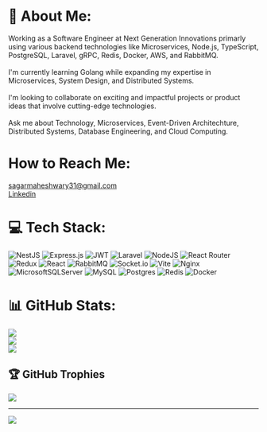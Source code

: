 # 💫 About Me:
Working as a Software Engineer at Next Generation Innovations primarly using various backend technologies like Microservices, Node.js, TypeScript, PostgreSQL, Laravel, gRPC, Redis, Docker, AWS, and RabbitMQ.<br><br>I'm currently learning Golang while expanding my expertise in Microservices, System Design, and Distributed Systems.<br><br>I'm looking to collaborate on exciting and impactful projects or product ideas that involve cutting-edge technologies.<br><br>Ask me about Technology, Microservices, Event-Driven Architechture, Distributed Systems, Database Engineering, and Cloud Computing.<br>

# How to Reach Me:
sagarmaheshwary31@gmail.com<br>[Linkedin](https://www.linkedin.com/in/sagarmaheshwary/)


# 💻 Tech Stack:
![NestJS](https://img.shields.io/badge/nestjs-%23E0234E.svg?style=for-the-badge&logo=nestjs&logoColor=white) ![Express.js](https://img.shields.io/badge/express.js-%23404d59.svg?style=for-the-badge&logo=express&logoColor=%2361DAFB) ![JWT](https://img.shields.io/badge/JWT-black?style=for-the-badge&logo=JSON%20web%20tokens) ![Laravel](https://img.shields.io/badge/laravel-%23FF2D20.svg?style=for-the-badge&logo=laravel&logoColor=white) ![NodeJS](https://img.shields.io/badge/node.js-6DA55F?style=for-the-badge&logo=node.js&logoColor=white) ![React Router](https://img.shields.io/badge/React_Router-CA4245?style=for-the-badge&logo=react-router&logoColor=white) ![Redux](https://img.shields.io/badge/redux-%23593d88.svg?style=for-the-badge&logo=redux&logoColor=white) ![React](https://img.shields.io/badge/react-%2320232a.svg?style=for-the-badge&logo=react&logoColor=%2361DAFB) ![RabbitMQ](https://img.shields.io/badge/rabbitmq-FF6600?style=for-the-badge&logo=rabbitmq&logoColor=white) ![Socket.io](https://img.shields.io/badge/Socket.io-black?style=for-the-badge&logo=socket.io&badgeColor=010101) ![Vite](https://img.shields.io/badge/vite-%23646CFF.svg?style=for-the-badge&logo=vite&logoColor=white) ![Nginx](https://img.shields.io/badge/nginx-%23009639.svg?style=for-the-badge&logo=nginx&logoColor=white) ![MicrosoftSQLServer](https://img.shields.io/badge/Microsoft%20SQL%20Server-CC2927?style=for-the-badge&logo=microsoft%20sql%20server&logoColor=white) ![MySQL](https://img.shields.io/badge/mysql-%2300000f.svg?style=for-the-badge&logo=mysql&logoColor=white) ![Postgres](https://img.shields.io/badge/postgres-%23316192.svg?style=for-the-badge&logo=postgresql&logoColor=white) ![Redis](https://img.shields.io/badge/redis-%23DD0031.svg?style=for-the-badge&logo=redis&logoColor=white) ![Docker](https://img.shields.io/badge/docker-%230db7ed.svg?style=for-the-badge&logo=docker&logoColor=white)
# 📊 GitHub Stats:
![](https://github-readme-stats.vercel.app/api?username=SagarMaheshwary&theme=dark&hide_border=false&include_all_commits=false&count_private=false)<br/>
![](https://github-readme-streak-stats.herokuapp.com/?user=SagarMaheshwary&theme=dark&hide_border=false)<br/>
![](https://github-readme-stats.vercel.app/api/top-langs/?username=SagarMaheshwary&theme=dark&hide_border=false&include_all_commits=false&count_private=false&layout=compact)

## 🏆 GitHub Trophies
![](https://github-profile-trophy.vercel.app/?username=SagarMaheshwary&theme=onedark&no-frame=false&no-bg=true&margin-w=4)

---
[![](https://visitcount.itsvg.in/api?id=SagarMaheshwary&icon=0&color=0)](https://visitcount.itsvg.in)

<!-- Proudly created with GPRM ( https://gprm.itsvg.in ) -->
